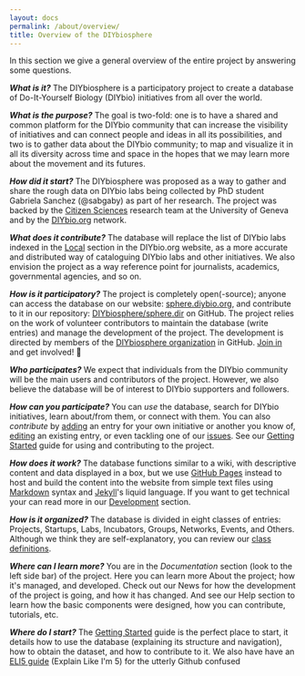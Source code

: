 ```yaml
---
layout: docs
permalink: /about/overview/
title: Overview of the DIYbiosphere
---
```


In this section we give a general overview of the entire project by answering some questions.

**_What is it?_**
The DIYbiosphere is a participatory project to create a database of Do-It-Yourself Biology (DIYbio) initiatives from all over the world.

**_What is the purpose?_**
The goal is two-fold: one is to have a shared and common platform for the DIYbio community that can increase the visibility of initiatives and can connect people and ideas in all its possibilities, and two is to gather data about the DIYbio community; to map and visualize it in all its diversity across time and space in the hopes that we may learn more about the movement and its futures.

**_How did it start?_**
The DIYbiosphere was proposed as a way to gather and share the rough data on DIYbio labs being collected by PhD student Gabriela Sanchez (@sabgaby) as part of her research. The project was backed by the [Citizen Sciences] research team at the University of Geneva and by the [DIYbio.org] network.

**_What does it contribute?_**
The database will replace the list of DIYbio labs indexed in the [Local] section in the DIYbio.org website, as a more accurate and distributed way of cataloguing DIYbio labs and other initiatives. We also envision the project as a way reference point for journalists, academics, governmental agencies, and so on.

**_How is it participatory?_**
The project is completely open(-source); anyone can access the database on our website: [sphere.diybio.org], and contribute to it in our repository: [DIYbiosphere/sphere.dir] on GitHub. The project relies on the work of volunteer contributors to maintain the database (write entries) and manage the development of the project. The development is directed by members of the [DIYbiosphere organization] in GitHub. [Join in] and get involved! :dancers:

**_Who participates?_**
We expect that individuals from the DIYbio community will be the main users and contributors of the project. However, we also believe the database will be of interest to DIYbio supporters and followers.

**_How can you participate?_**
You can _use_ the database, search for DIYbio initiatives, learn about/from them, or connect with them. You can also _contribute_ by [adding] an entry for your own initiative or another you know of, [editing] an existing entry, or even tackling one of our [issues]. See our [Getting Started] guide for using and contributing to the project.

**_How does it work?_**
The database functions similar to a wiki, with descriptive content and data displayed in a box, but we use [GitHub Pages] instead to host and build the content into the website from simple text files using [Markdown] syntax and [Jekyll]'s liquid language. If you want to get technical your can read more in our [Development] section.

**_How is it organized?_**
The database is divided in eight classes of entries: Projects, Startups, Labs, Incubators, Groups, Networks, Events, and Others. Although we think they are self-explanatory, you can review our [class definitions].

**_Where can I learn more?_**
You are in the _Documentation_ section (look to the left side bar) of the project. Here you can learn more About the project; how it's managed, and developed. Check out our News for how the development of the project is going, and how it has changed. And see our Help section to learn how the basic components were designed, how you can contribute, tutorials, etc.

**_Where do I start?_**
The [Getting Started] guide is the perfect place to start, it details how to use the database (explaining its structure and navigation), how to obtain the dataset, and how to contribute to it. We also have have an [ELI5 guide] (Explain Like I'm 5) for the utterly Github confused



[DIYbiosphere organization]: https://github.com/DIYbiosphere
[join in]: /help/contributing/#apply-for-membership
[sphere.diybio.org]: http://sphere.diybio.org/
[DIYbiosphere/sphere.dir]: https://github.com/DIYbiosphere/sphere.dir
[adding]: help/tutorials/add-entry/
[editing]: help/tutorials/edit-entry/
[issues]: https://github.com/DIYbiosphere/sphere.dir/issues
[Getting Started]: /help/getting-started/
[Citizen Sciences]: http://citizensciences.net/
[DIYbio.org]: https://diybio.org/
[Local]: https://diybio.org/local/
[GitHub Pages]: https://pages.github.com/
[Markdown]: https://guides.github.com/features/mastering-markdown/
[Jekyll]: https://jekyllrb.com/
[Development]: /help/basics/#development
[Class definitions]: /help/basics/
[ElI5 Guide]: /help/eli5-guide/
